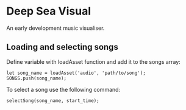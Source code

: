 # Deep Sea Visual
An early development music visualiser.

## Loading and selecting songs

Define variable with loadAsset function and add it to the songs array:
```
let song_name = loadAsset('audio', 'path/to/song');
SONGS.push(song_name);
```
To select a song use the following command:
```
selectSong(song_name, start_time);
```
